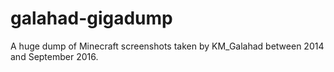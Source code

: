 # galahad-gigadump
A huge dump of Minecraft screenshots taken by KM_Galahad between 2014 and September 2016.
